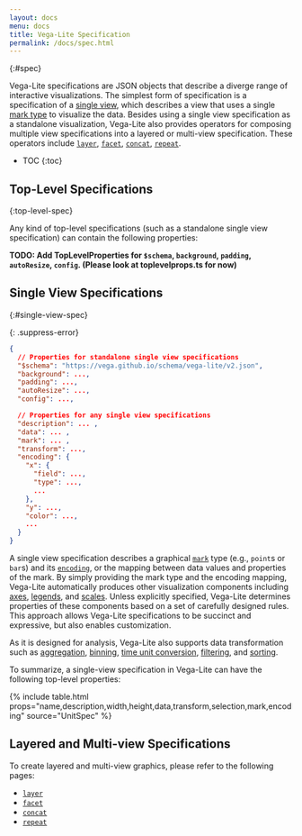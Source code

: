 ```yaml
---
layout: docs
menu: docs
title: Vega-Lite Specification
permalink: /docs/spec.html
---
```


{:#spec}

Vega-Lite specifications are JSON objects that describe a diverge range of interactive visualizations.  The simplest form of specification is a specification of a [single view](#single-view-spec), which describes a view that uses a single [mark type](mark.html) to visualize the data.  Besides using a single view specification as a standalone visualization, Vega-Lite also provides operators for composing multiple view specifications into a layered or multi-view specification.
These operators include [`layer`](layer.html), [`facet`](facet.html), [`concat`](concat.html), [`repeat`](repeat.html).

* TOC
{:toc}

## Top-Level Specifications
{:top-level-spec}

Any kind of top-level specifications (such as a standalone single view specification) can contain the following properties:

__TODO: Add TopLevelProperties for `$schema`, `background`, `padding`, `autoResize`, `config`. (Please look at toplevelprops.ts for now)__

## Single View Specifications
{:#single-view-spec}

{: .suppress-error}
```json
{
  // Properties for standalone single view specifications
  "$schema": "https://vega.github.io/schema/vega-lite/v2.json",
  "background": ...,
  "padding": ...,
  "autoResize": ...,
  "config": ...,

  // Properties for any single view specifications
  "description": ... ,
  "data": ... ,
  "mark": ... ,
  "transform": ...,
  "encoding": {
    "x": {
      "field": ...,
      "type": ...,
      ...
    },
    "y": ...,
    "color": ...,
    ...
  }
}
```

A single view specification describes a graphical [`mark`](mark.html) type (e.g., `point`s or `bar`s) and its [`encoding`](encoding.html), or the mapping between data values and properties of the mark. By simply providing the mark type and the encoding mapping, Vega-Lite automatically produces other visualization components including [axes](axis.html), [legends](legend.html), and [scales](scale.html). Unless explicitly specified, Vega-Lite determines properties of these components based on a set of carefully designed rules. This approach allows Vega-Lite specifications to be succinct and expressive, but also enables customization.

As it is designed for analysis, Vega-Lite also supports data transformation such as [aggregation](aggregate.html), [binning](bin.html), [time unit conversion](timeunit.html), [filtering](transform.html), and [sorting](sort.html).

To summarize, a single-view specification in Vega-Lite can have the following top-level properties:

{% include table.html props="name,description,width,height,data,transform,selection,mark,encoding" source="UnitSpec" %}

## Layered and Multi-view Specifications

To create layered and multi-view graphics, please refer to the following pages:

- [`layer`](layer.html)
- [`facet`](facet.html)
- [`concat`](concat.html)
- [`repeat`](repeat.html)
